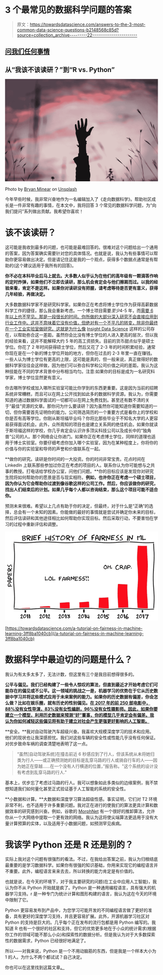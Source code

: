 # 3 个最常见的数据科学问题的答案

> 原文：<https://towardsdatascience.com/answers-to-the-3-most-common-data-science-questions-b2148568c85d?source=collection_archive---------22----------------------->

## [问我们任何事情](https://towardsdatascience.com/ask-us-anything/home)

## 从“我该不该读研？”到“R vs. Python”

![](img/9c16bd9526f71f9caac06b432ba1be68.png)

Photo by [Bryan Minear](https://unsplash.com/@bryanminear?utm_source=medium&utm_medium=referral) on [Unsplash](https://unsplash.com?utm_source=medium&utm_medium=referral)

今年早些时候，我非常兴奋地作为一名编辑加入了《走向数据科学》。帮助社区成长是一件非常有趣的事情，在本文中，我将回答 3 个常见的数据科学问题，为“向我们提问”系列做出贡献。我希望你喜欢！

# 该不该读研？

这可能是我收到最多的问题，也可能是最难回答的。很难对这个问题给出一个通用的答案，因为答案确实需要针对您的具体情况。也就是说，我认为有些事情可以帮助你更容易做出决定。但是请记住这是我的一个观点，获得多个数据点通常是有帮助的(这个建议适用于我所有的回答)。

**你不必在本科毕业后马上就去。大多数人似乎认为在他们的高年级有一颗滴答作响的定时炸弹，如果他们不立即去读研，那么机会肯定会与他们擦肩而过。以我的经验来看，肯定不是这样。如果你对读研没有把握，请考虑等待是否更有意义，获得几年经验，再做决定。**

大多数数据科学家不是研究科学家。如果你正在考虑将博士学位作为获得高薪数据科学工作的捷径，那么我会重新考虑。一个博士项目需要*至少*4-5 年，而[需要 6 年以上也不罕见。那是一段很长的时间。你所做的大部分深入研究不会直接应用到行业工作中。这并不意味着它没有价值，但绝对有一个不平凡的转变，除非你最终在一个工业实验室做研究。这就是为什么像](https://cs.illinois.edu/academics/graduate/phd-program/phd-time-limits-milestones) [Insight Data Science](https://www.insightdatascience.com/) 这样的公司存在，以帮助弥合这一差距。虽然你会比没有博士学位的人进入更高的层次，但以我的经验来看，这并不能解释大约 5 年的高工资损失。目前的货币甜点似乎是硕士学位。你花了 2 年时间获得硕士学位，然后又花了 2-3 年的时间积累经验，通常你现在是在一个新的博士学位开始的地方，但你在过去的 2-3 年里一直在赚钱。一些人认为博士学位有更高的上限，这可能是真的，但一般来说，真正做得好的数据科学家往往会这样做，因为他们可以弥合科学和公司价值之间的差距。我认为这种技能在不同的学术背景中分布相当均匀。注意:如果你的目标是成为一名研究科学家，博士学位显然更有意义。

你去哪所学校或加入哪所实验室可能比你学到的东西更重要。这是因为当前的招聘系统非常糟糕，而且可以在网上公开找到如此多的数据科学资源。我认为，你需要知道的通过数据科学面试的一切都可以在网上免费找到。甚至还有数不清的关于“最佳”资源的文章。那你问为什么要读研？因为虽然你可能知道你需要知道的一切，但你需要首先证明你的能力。公司筛选简历的一个重要方式是看你上的学校和你是否有高等学位。你刚从斯坦福毕业吗？你将比那些毕业于不知名大学的人更容易获得面试机会。此外，众所周知的项目也是建立关系网的绝佳机会。如果你就读于斯坦福这样的学校，你几乎肯定会认识许多顶尖科技公司以及成长中的“独角兽”公司的人。那个网络会让你进门。如果你正在考虑博士学位，同样的道理也适用于博士实验室。你要仔细考虑你加入哪个实验室，因为在某种程度上，你将你的价值与你的实验室和导师的声誉和价值联系在一起。

**做你的研究。读研是你时间的一大投资。你的时间非常宝贵。花点时间在 LinkedIn 上联系那些参加过你正在考虑的项目的人。联系你认为你可能想与之共事的教授。打电话给学校办公室，问他们问题。**你的目标应该是发现你对研究生院将如何帮助你的愿景是否与现实相符。**例如，也许你正在考虑一个硕士项目，因为你认为它会帮助你过渡到像谷歌这样的公司工作。然后，你应该做你的研究，找出人们结束后的计划。如果几乎每个人都以咨询结束，那么这个项目可能不适合你。**

预测未来很难。希望以上几点有助于你的决定，但最终，对于什么是“正确”的选择，总会有一个未知的因素。你能做的最好的事情就是尝试并确定你未来的目标，然后评估读研和其他途径相比如何帮助你实现目标。然后采取行动，不要害怕在学习的过程中重新评估和调整。

![](img/efe4e515994b68d8fe7558970e3940e5.png)

[https://towardsdatascience.com/a-tutorial-on-fairness-in-machine-learning-3ff8ba1040cb](/a-tutorial-on-fairness-in-machine-learning-3ff8ba1040cb)

# 数据科学中最迫切的问题是什么？

我认为有太多太多了，无法计数，但这里有三个是我目前想得很多的。

**公平与偏见。我们已经构建了一些令人惊叹的算法，但直到最近才开始考虑它们可能存在的偏见或不公平。这一领域的挑战之一是，机器学习的优势在于它从历史数据中学习并将这些模式应用于未来案例的能力。如果你的历史数据有偏差，你会怎么做？比如在娱乐圈，就有历史的性别偏见。[在 2017 年的前 250 部电影中，88%没有女性导演，83%没有女性编剧，96%没有女性摄影师。因此，如果你要建立一个模型，利用历史数据来预测“好”董事，你的模型几乎肯定会有偏差。我认为你如何减轻这些偏见将有助于建立对社会产生更强更好影响的人工智能。](https://www.theatlantic.com/business/archive/2018/01/the-brutal-math-of-gender-inequality-in-hollywood/550232/)**

**安全。**我对自动驾驶汽车超级兴奋。我喜欢大规模深度学习的技术和应用。他们的现状也让我深感担忧。我们对这些车辆的安全性或性能几乎没有任何保证。对优步致命车祸的调查清楚地表明了这一点。

> “虽然[自动驾驶系统]在撞击前近 6 秒感应到了行人，但该系统从未将她归类为行人——或正确预测她的目标是乱穿马路的行人或骑自行车的人——因为她正在穿越……在一个没有人行横道的位置，”报告称。"这个系统的设计没有考虑到乱穿马路的行人."

基本上，优步忘了考虑过马路的行人。我可以想象如此多类似的边缘案例，我不禁想知道我们如何量化甚至正式验证基于人工智能的系统的安全性。

**小数据和计算。**大数据和深度学习算法超级性感。事实证明，它们对 T2 环境非常不利，也不适用于许多重要问题。我对正在进行的使我们的算法更具计算和数据效率的研究感到兴奋。例如，谷歌的 [MorphNet](https://ai.googleblog.com/2019/04/morphnet-towards-faster-and-smaller.html) 有一个很好的推卸算法，允许你从一个大网络中提取一个更有效的网络。我认为这将使尖端算法更适用于没有大量计算预算的实体，以及适用于小数据问题，如预测罕见疾病。

# 我该学 Python 还是 R 还是别的？

实际上我对这个问题有很强烈的看法。不过，在我给出答案之前，我认为归根结底最重要的是学习数据科学。如果你有很强的知识基础，你用来实现它的编程语言并不重要。此外，编程语言来来去去，所以转换的能力肯定是有价值的。

也就是说，在今天的环境下，对于我主要研究的问题(在工业中应用人工智能)，我认为你不从 Python 开始就是疯了。Python 是一种通用编程语言，具有强大的机器学习支持。r 是一种专门为统计计算和图形构建的语言，我认为这在今天的环境中限制了它。

Python 更容易发布到产品中，为您学习可能开发的不同编程语言做了更好的准备，具有更好的深度学习支持，并且更容易扩展。此外，开源机器学习社区对 Python 的支持是巨大的。几乎每个正在发布的流行包都是用 Python 编写的。我知道 R 也有一个很好的社区和支持，但它的优势更多地在于小众的统计需求(根据你工作的领域可能不那么小众)和探索性的数据分析。但是我认为对于大多数探索性的数据需求，Python 已经很好地满足了。

所以——对我来说，Python 是一个不用动脑筋的东西，但是我是一个样本大小为 1 的人。为什么不两个都试试？自己决定。

你也可以在这里找到这篇文章[。](https://learningwithdata.com/posts/tylerfolkman/answers-to-the-3-most-common-data-science-questions-b2148568c85d/)